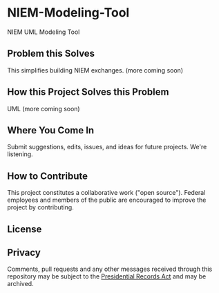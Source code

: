 NIEM-Modeling-Tool
==================

NIEM UML Modeling Tool

## Problem this Solves

This simplifies building NIEM exchanges. (more coming soon)

## How this Project Solves this Problem

UML (more coming soon)

## Where You Come In

Submit suggestions, edits, issues, and ideas for future projects. We're listening.

## How to Contribute

This project constitutes a collaborative work ("open source"). Federal employees and members of the public are encouraged to improve the project by contributing.

## License

## Privacy

Comments, pull requests and any other messages received through this repository may be subject to the [Presidential Records Act](http://www.archives.gov/about/laws/presidential-records.html) and may be archived.
